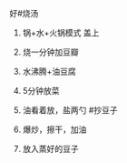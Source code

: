 好#烧汤
1. 锅+水+火锅模式 盖上
2. 烧一分钟加豆瓣
3. 水沸腾+油豆腐
4. 5分钟放菜
5. 油看着放，盐两勺
#抄豆子
1. 爆炒，擦干，加油































































































2. 放入蒸好的豆子